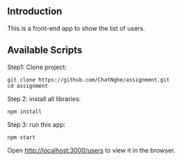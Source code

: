 ## Introduction
This is a front-end app to show the list of users.

## Available Scripts

Step1: Clone project:
```
git clone https://github.com/ChatNghe/assignment.git
cd assignment
```
Step 2: install all libraries:
```
npm install
```
Step 3: run this app:
```
npm start
```

Open [http://localhost:3000/users](http://localhost:3000/users) to view it in the browser.



